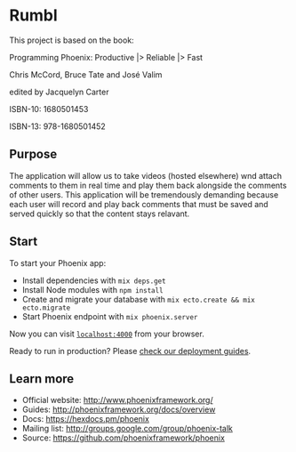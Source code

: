 # Rumbl

This project is based on the book:

Programming Phoenix: Productive |> Reliable |> Fast

Chris McCord, Bruce Tate and José Valim

edited by Jacquelyn Carter

ISBN-10: 1680501453

ISBN-13: 978-1680501452

## Purpose

The application will allow us to take videos (hosted elsewhere) wnd attach comments to them in real time and play them back alongside the comments of other users. This application will be tremendously demanding because each user will record and play back comments that must be saved and served quickly so that the content stays relavant.

## Start

To start your Phoenix app:

  * Install dependencies with `mix deps.get`
  * Install Node modules with `npm install`
  * Create and migrate your database with `mix ecto.create && mix ecto.migrate`
  * Start Phoenix endpoint with `mix phoenix.server`

Now you can visit [`localhost:4000`](http://localhost:4000) from your browser.

Ready to run in production? Please [check our deployment guides](http://www.phoenixframework.org/docs/deployment).

## Learn more

  * Official website: http://www.phoenixframework.org/
  * Guides: http://phoenixframework.org/docs/overview
  * Docs: https://hexdocs.pm/phoenix
  * Mailing list: http://groups.google.com/group/phoenix-talk
  * Source: https://github.com/phoenixframework/phoenix

